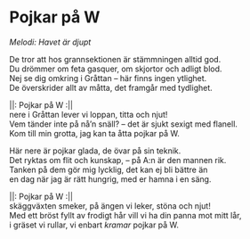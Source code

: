 # Pojkar på W

_Melodi: Havet är djupt_

De tror att hos grannsektionen är stämmningen alltid god.  
Du drömmer om feta gasquer, om skjortor och adligt blod.  
Nej se dig omkring i Gråttan – här finns ingen ytlighet.  
De överskrider allt av måtta, det framgår med tydlighet.

||: Pojkar på W :||  
nere i Gråttan lever vi loppan, titta och njut!  
Vem tänder inte på nå’n snäll? – det är sjukt sexigt med flanell.  
Kom till min grotta, jag kan ta åtta pojkar på W.

Här nere är pojkar glada, de övar på sin teknik.  
Det ryktas om flit och kunskap, – på A:n är den mannen rik.  
Tanken på dem gör mig lycklig, det kan ej bli bättre än  
en dag när jag är rätt hungrig, med er hamna i en säng.

||: Pojkar på W :||  
skäggväxten smeker, på ängen vi leker, stöna och njut!  
Med ett bröst fyllt av frodigt hår vill vi ha din panna mot mitt lår,  
i gräset vi rullar, vi enbart _kramar_ pojkar på W.

